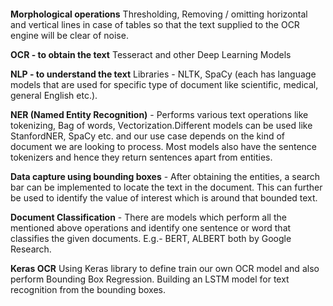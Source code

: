 <img src="https://github.com/sriloksagar/NLP/blob/master/sample_display.png" class="img-responsive" alt=""> </div>

 **Morphological operations** 
  Thresholding, Removing / omitting horizontal and vertical lines in case of tables so that the text supplied to the OCR engine will be clear of noise. 

**OCR - to obtain the text** 
  Tesseract and other Deep Learning Models 

**NLP - to understand the text**
  Libraries - NLTK, SpaCy (each has language models that are used for specific type of document like scientific, medical, general English etc.).
  
**NER (Named Entity Recognition)** - Performs various text operations like tokenizing, Bag of words, Vectorization.Different models can be used like  StanfordNER, SpaCy etc. and our use case depends on the kind of document we are looking to process. Most models also have the sentence tokenizers and   hence they return sentences apart from entities. 

**Data capture using bounding boxes** - After obtaining the entities, a search bar can be implemented to locate the text in the document. This can further be used to identify the value of interest which is around that bounded text. 

**Document Classification** - There are models which perform all the mentioned above operations and identify one sentence or word that classifies the given documents. E.g.- BERT, ALBERT both by Google Research. 

**Keras OCR**
Using Keras library to define train our own OCR model and also perform Bounding Box Regression. 
Building an LSTM model for text recognition from the bounding boxes. 
 
